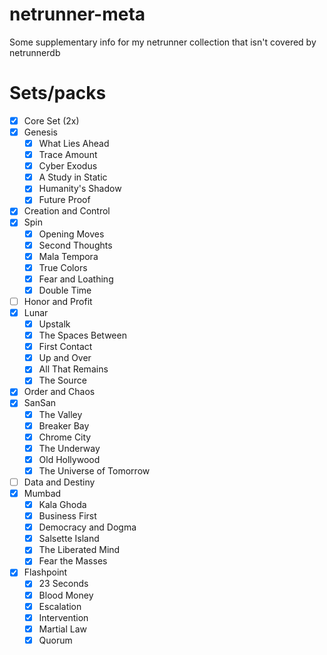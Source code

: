 # netrunner-meta
Some supplementary info for my netrunner collection that isn't covered by netrunnerdb

# Sets/packs
 - [x] Core Set (2x)
 - [x] Genesis
   - [x] What Lies Ahead
   - [x] Trace Amount
   - [x] Cyber Exodus
   - [x] A Study in Static
   - [x] Humanity's Shadow
   - [x] Future Proof
 - [x] Creation and Control
 - [x] Spin
   - [x] Opening Moves
   - [x] Second Thoughts
   - [x] Mala Tempora
   - [x] True Colors
   - [x] Fear and Loathing
   - [x] Double Time
 - [ ] Honor and Profit
 - [x] Lunar
   - [x] Upstalk
   - [x] The Spaces Between
   - [x] First Contact
   - [x] Up and Over
   - [x] All That Remains
   - [x] The Source
 - [x] Order and Chaos
 - [x] SanSan
   - [x] The Valley
   - [x] Breaker Bay
   - [x] Chrome City
   - [x] The Underway
   - [x] Old Hollywood
   - [x] The Universe of Tomorrow
 - [ ] Data and Destiny
 - [x] Mumbad
   - [x] Kala Ghoda
   - [x] Business First
   - [x] Democracy and Dogma
   - [x] Salsette Island
   - [x] The Liberated Mind
   - [x] Fear the Masses
 - [x] Flashpoint
   - [x] 23 Seconds
   - [x] Blood Money
   - [x] Escalation
   - [x] Intervention
   - [x] Martial Law
   - [x] Quorum
